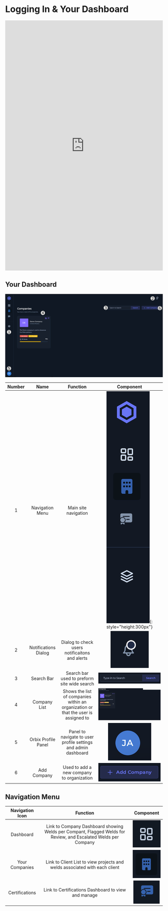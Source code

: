 # Logging In & Your Dashboard

<iframe src="https://scribehow.com/embed/How_to_Log_In_for_the_First_Time__P7WqzzyWQUOPszqU2p1McQ?as=video" width="100%" height="800" allow="fullscreen" style="aspect-ratio: 16 / 12; border: 0; min-height: 480px"></iframe>

## Your Dashboard

![orbix-companies-dashboard](../assets/orbix-companies-dashboard.png)


| Number | Name | Function | Component |
| :---------: | :-------: | :---------: | :--: |
| 1 | Navigation Menu | Main site navigation | ![viewer-tools](../assets/orbix-navigation.png){: style="height:300px"} |
| 2 | Notifications Dialog | Dialog to check users notificaitons and alerts | ![diconde-viewing-window](../assets/orbix-notifications-icon.png) |
| 3 | Search Bar | Search bar used to preform site wide search | ![weld-list](../assets/orbix-search.png) |
| 4 | Company List | Shows the list of companies within an organization or that the user is assigned to | ![structured-report-list](../assets/orbix-company-list.png) |
| 5 | Orbix Profile Panel | Panel to navigate to user profile settings and admin dashboard | ![preference-setting-button](../assets/orbix-profile.png) |
| 6 | Add Company | Used to add a new company to organization | ![audit-panel-measurements](../assets/orbix-add-company.png) |


## Navigation Menu

| Navigation Icon | Function | Component |
| :-----: | :-----: | :------: |
| Dashboard | Link to Company Dashboard showing Welds per Compant, Flagged Welds for Review, and Escalated Welds per Company | ![enhancement-tool](../assets/orbix-dashboard-icon.png) |
| Your Companies | Link to Client List to view projects and welds associated with each client | ![focus-filter-tool](../assets/orbix-companies-icon.png) |
| Certifications | Link to Certifications Dashboard to view and manage  | ![length-tool](../assets/orbix-certifications-icon.png) |